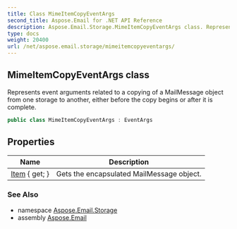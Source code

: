 ```yaml
---
title: Class MimeItemCopyEventArgs
second_title: Aspose.Email for .NET API Reference
description: Aspose.Email.Storage.MimeItemCopyEventArgs class. Represents event arguments related to a copying of a MailMessage object from one storage to another either before the copy begins or after it is complete
type: docs
weight: 20400
url: /net/aspose.email.storage/mimeitemcopyeventargs/
---
```

## MimeItemCopyEventArgs class

Represents event arguments related to a copying of a MailMessage object from one storage to another, either before the copy begins or after it is complete.

```csharp
public class MimeItemCopyEventArgs : EventArgs
```

## Properties

| Name | Description |
| --- | --- |
| [Item](../../aspose.email.storage/mimeitemcopyeventargs/item/) { get; } | Gets the encapsulated MailMessage object. |

### See Also

* namespace [Aspose.Email.Storage](../../aspose.email.storage/)
* assembly [Aspose.Email](../../)



